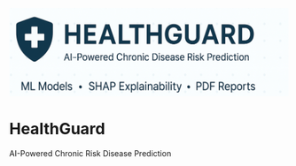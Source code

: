 ![healthguard-banner](/assets/banner_resized.PNG)
# HealthGuard
AI-Powered Chronic Risk Disease Prediction
